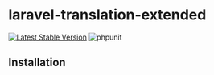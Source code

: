 # laravel-translation-extended

[![Latest Stable Version](https://poser.pugx.org/darthsoup/laravel-translation-extended/v)](//packagist.org/packages/darthsoup/laravel-translation-extended)
![phpunit](https://github.com/darthsoup/laravel-translation-extended/workflows/phpunit/badge.svg)

## Installation

